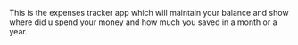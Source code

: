 This is the expenses tracker app which will maintain your balance and show where did u spend your money and how much you saved in a month or a year.